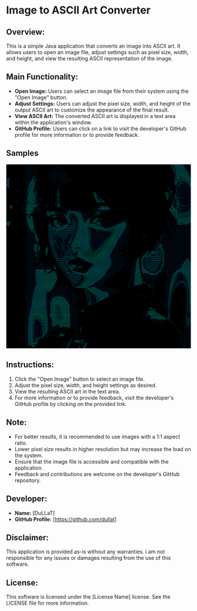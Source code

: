 # Image to ASCII Art Converter

## Overview:
This is a simple Java application that converts an image into ASCII art. It allows users to open an image file, adjust settings such as pixel size, width, and height, and view the resulting ASCII representation of the image.

## Main Functionality:

- **Open Image:** Users can select an image file from their system using the "Open Image" button.
- **Adjust Settings:** Users can adjust the pixel size, width, and height of the output ASCII art to customize the appearance of the final result.
- **View ASCII Art:** The converted ASCII art is displayed in a text area within the application's window.
- **GitHub Profile:** Users can click on a link to visit the developer's GitHub profile for more information or to provide feedback.

## Samples

![Alt Text](./generatedSamples/sample1.png)

## Instructions:

1. Click the "Open Image" button to select an image file.
2. Adjust the pixel size, width, and height settings as desired.
3. View the resulting ASCII art in the text area.
4. For more information or to provide feedback, visit the developer's GitHub profile by clicking on the provided link.

## Note:

- For better results, it is recommended to use images with a 1:1 aspect ratio.
- Lower pixel size results in higher resolution but may increase the load on the system.
- Ensure that the image file is accessible and compatible with the application.
- Feedback and contributions are welcome on the developer's GitHub repository.

## Developer:

- **Name:** [DuLLaT]
- **GitHub Profile:** [https://github.com/dullat]

## Disclaimer:
This application is provided as-is without any warranties. i am not responsible for any issues or damages resulting from the use of this software.

## License:
This software is licensed under the [License Name] license. See the LICENSE file for more information.
